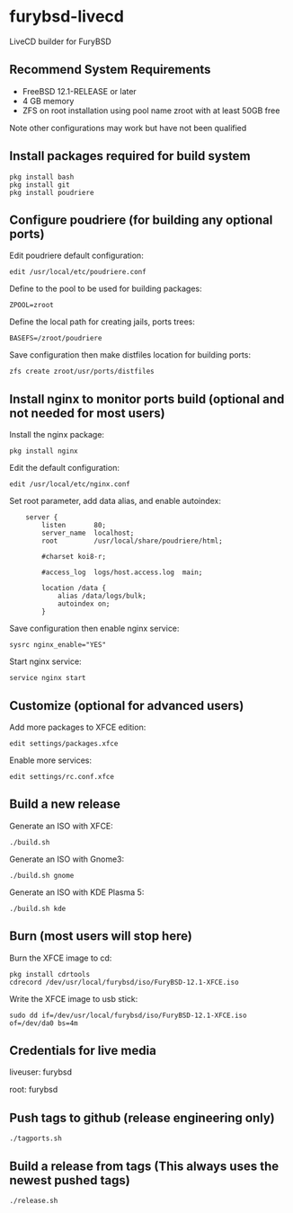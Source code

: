 # furybsd-livecd
LiveCD builder for FuryBSD

## Recommend System Requirements

* FreeBSD 12.1-RELEASE or later
* 4 GB memory
* ZFS on root installation using pool name zroot with at least 50GB free

Note other configurations may work but have not been qualified

## Install packages required for build system

```
pkg install bash
pkg install git
pkg install poudriere
```

## Configure poudriere (for building any optional ports)

Edit poudriere default configuration:

```
edit /usr/local/etc/poudriere.conf
```

Define to the pool to be used for building packages:

```
ZPOOL=zroot
```

Define the local path for creating jails, ports trees:

```
BASEFS=/zroot/poudriere
```

Save configuration then make distfiles location for building ports:

```
zfs create zroot/usr/ports/distfiles
```

## Install nginx to monitor ports build (optional and not needed for most users)

Install the nginx package:

```
pkg install nginx
```

Edit the default configuration:

```
edit /usr/local/etc/nginx.conf
```

Set root parameter, add data alias, and enable autoindex:

```
    server {
        listen       80;
        server_name  localhost;
        root         /usr/local/share/poudriere/html;

        #charset koi8-r;

        #access_log  logs/host.access.log  main;

        location /data {
            alias /data/logs/bulk;
            autoindex on;
        }
```

Save configuration then enable nginx service:

```
sysrc nginx_enable="YES"
```

Start nginx service:

```
service nginx start
```

## Customize (optional for advanced users)
Add more packages to XFCE edition:
```
edit settings/packages.xfce
```

Enable more services:
```
edit settings/rc.conf.xfce
```

## Build a new release 
Generate an ISO with XFCE:
```
./build.sh
```
Generate an ISO with Gnome3:
```
./build.sh gnome
```
Generate an ISO with KDE Plasma 5:
```
./build.sh kde
```

## Burn (most users will stop here)

Burn the XFCE image to cd:
```
pkg install cdrtools
cdrecord /dev/usr/local/furybsd/iso/FuryBSD-12.1-XFCE.iso
```

Write the XFCE image to usb stick:
```
sudo dd if=/dev/usr/local/furybsd/iso/FuryBSD-12.1-XFCE.iso of=/dev/da0 bs=4m
```

## Credentials for live media
liveuser: furybsd

root: furybsd

## Push tags to github (release engineering only)
```
./tagports.sh
```

## Build a release from tags (This always uses the newest pushed tags)

```
./release.sh
```

